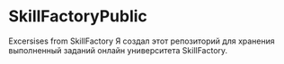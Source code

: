 # SkillFactoryPublic
Excersises from SkillFactory
Я создал этот репозиторий для хранения выполненный заданий онлайн университета SkillFactory.
